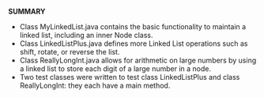 **SUMMARY**
  - Class MyLinkedList.java contains the basic functionality to maintain a linked list, including an inner Node class.
  - Class LinkedListPlus.java defines more Linked List operations such as shift, rotate, or reverse the list.
  - Class ReallyLongInt.java allows for arithmetic on large numbers by using a linked list to store each digit of a large number in a node.
  - Two test classes were written to test class LinkedListPlus and class ReallyLongInt: they each have a main method.
